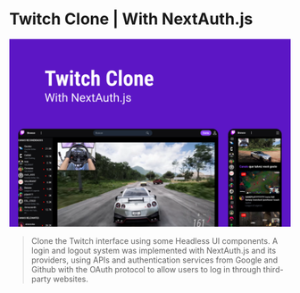 # Twitch Clone | With NextAuth.js

![cover](cover.png)

> Clone the Twitch interface using some Headless UI components. A login and logout system was implemented with NextAuth.js and its providers, using APIs and authentication services from Google and Github with the OAuth protocol to allow users to log in through third-party websites.
